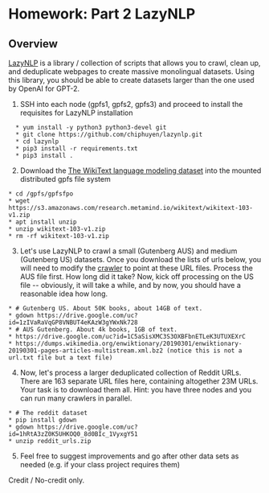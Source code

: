 # Homework: Part 2 LazyNLP

## Overview

[LazyNLP](https://github.com/chiphuyen/lazynlp) is a library / collection of scripts that allows you to crawl, clean up, and deduplicate webpages to create massive monolingual datasets. Using this library, you should be able to create datasets larger than the one used by OpenAI for GPT-2.


1. SSH into each node (gpfs1, gpfs2, gpfs3) and proceed to install the requisites for LazyNLP installation
```
  * yum install -y python3 python3-devel git
  * git clone https://github.com/chiphuyen/lazynlp.git
  * cd lazynlp
  * pip3 install -r requirements.txt
  * pip3 install .
 ``` 
2. Download the [The WikiText language modeling dataset](https://www.salesforce.com/products/einstein/ai-research/the-wikitext-dependency-language-modeling-dataset/) into the mounted distributed gpfs file system
  ```
  * cd /gpfs/gpfsfpo
  * wget https://s3.amazonaws.com/research.metamind.io/wikitext/wikitext-103-v1.zip
  * apt install unzip
  * unzip wikitext-103-v1.zip
  * rm -rf wikitext-103-v1.zip
  ```
3. Let's use LazyNLP to crawl a small (Gutenberg AUS) and medium (Gutenberg US) datasets.  Once you download the lists of urls below, you will need to modify the [crawler](https://github.com/MIDS-scaling-up/v2/blob/master/week12/hw/crawler.py) to point at these URL files.  Process the AUS file first. How long did it take? Now, kick off processing on the US file -- obviously, it will take a while, and by now, you should have a reasonable idea how long.
 ```
 * # Gutenberg US. About 50K books, about 14GB of text.
 * gdown https://drive.google.com/uc?id=1zIVaRaVqGP8VNBUT4eKAzW3gYWxNk728
 * # AUS Gutenberg. About 4k books, 1GB of text.
 * https://drive.google.com/uc?id=1C5aSisXMC3S3OXBFbnETLeK3UTUXEXrC
 * https://dumps.wikimedia.org/enwiktionary/20190301/enwiktionary-20190301-pages-articles-multistream.xml.bz2 (notice this is not a url.txt file but a text file)
  ```
4. Now, let's process a larger deduplicated collection of Reddit URLs. There are 163 separate URL files here, containing altogether 23M URLs. Your task is to download them all. Hint: you have three nodes and you can run many crawlers in parallel.
  ```
  * # The reddit dataset
  * pip install gdown
  * gdown https://drive.google.com/uc?id=1hRtA3zZ0K5UHKOQ0_8d0BIc_1VyxgY51
  * unzip reddit_urls.zip
  ```

5. Feel free to suggest improvements and go after other data sets as needed (e.g. if your class project requires them)

Credit / No-credit only.


